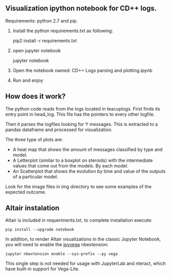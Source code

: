 Visualization ipython notebook for CD++ logs.
------------------------------------------------

Requirements: python 2.7 and pip.

1. Install the python requirements.txt as following:
    
    pip2 install -r requirements.txt

1. open jupyter notebook

    jupyter notebook

1. Open the notebook named: CD++ Logs parsing and plotting.ipynb

1. Run and enjoy


How does it work?
----------------------

The python code reads from the logs located in teacuplogs.
First finds its entry point in head_log. This file has the pointers to every other logfile.

Then it parses the logfiles looking for Y messages.
This is extracted to a pandas dataframe and processed for visualization.

The three type of plots are:

* A heat map that shows the amount of messages classified by type and model.
* A Letterplot (similar to a boxplot on steroids) with the intermediate values that come out from the models. By each model.
* An Scatterplot that shows the evolution by time and value of the outputs of a particular model.

Look for the image files in img directory to see some examples of the expected outcome.

## Altair instalation

Altair is included in requeriments.txt, to complete installation execute:

```
pip install --upgrade notebook
```

In addition, to render Altair visualizations in the classic Jupyter Notebook,
you will need to enable the [ipyvega](https://github.com/vega/ipyvega) nbextension:

```
jupyter nbextension enable --sys-prefix --py vega
```

This single step is not needed for usage with JupyterLab and nteract, which have built-in
support for Vega-Lite.

